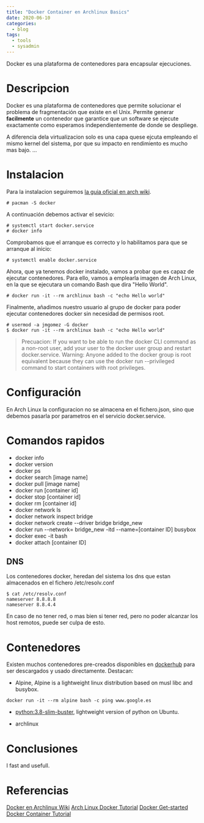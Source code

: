 ```yaml
---
title: "Docker Container en Archlinux Basics"
date: 2020-06-10
categories:
  - blog
tags:
  - tools
  - sysadmin
---
```


Docker es una plataforma de contenedores para encapsular ejecuciones.

# Descripcion

Docker es una plataforma de contenedores que permite solucionar el problema de fragmentación que existe en el Unix. Permite generar __facilmente__ un contenedor que garantice que un software se ejecute exactamente como esperamos independientemente de donde se despliege.

A diferencia dela virtualizacion solo es una capa quese ejcuta empleando el mismo kernel del sistema, por que su impacto en rendimiento es mucho mas bajo. ...

# Instalacion
Para la instalacion seguiremos [la guia oficial en arch wiki](https://wiki.archlinux.org/index.php/docker#Installation). 

```
# pacman -S docker
```

A continuación debemos activar el sevicio:

```
# systemctl start docker.service
# docker info
```

Comprobamos que el arranque es correcto y lo habilitamos para que se arranque al inicio:
```
# systemctl enable docker.service
```

Ahora, que ya tenemos docker instalado, vamos a probar que es capaz de ejecutar contenedores. Para ello, vamos a emplearla imagen de Arch Linux, en la que se ejecutara un comando Bash que dira "Hello World". 
```
# docker run -it --rm archlinux bash -c "echo Hello world"
```

Finalmente, añadimos nuestro usuario al grupo de docker para poder ejecutar contenedores docker sin necesidad de permisos root.

```
# usermod -a jmgomez -G docker
$ docker run -it --rm archlinux bash -c "echo Hello world"
```

> Precuacion:
> If you want to be able to run the docker CLI command as a non-root user, add your user to the docker user group and restart docker.service.
> Warning: Anyone added to the docker group is root equivalent because they can use the docker run --privileged command to start containers with root privileges. 

# Configuración
En Arch Linux la configuracion no se almacena en el fichero.json, sino que debemos pasarla por parametros en el servicio docker.service.

# Comandos rapidos
- docker info
- docker version
- docker ps
- docker search [image name]
- docker pull [image name]
- docker run [container id]
- docker stop [container id]
- docker rm [container id]
- docker network ls
- docker network inspect bridge
- docker network create --driver bridge bridge_new
- docker run --network= bridge_new -itd --name=[container ID] busybox
- docker exec -it <mycontainer> bash
- docker attach [container ID]

## DNS

Los contenedores docker, heredan del sistema los dns que estan almacenados en el fichero /etc/resolv.conf
```
$ cat /etc/resolv.conf 
nameserver 8.8.8.8
nameserver 8.8.4.4
```

En caso de no tener red, o mas bien si tener red, pero no poder alcanzar los host remotos, puede ser culpa de esto.

# Contenedores 
Existen muchos contenedores pre-creados disponibles en [dockerhub](https://hub.docker.com/) para ser descargados y usado directamente. Destacan:

- Alpine, Alpine is a lightweight linux distribution based on musl libc and busybox. 
```
docker run -it --rm alpine bash -c ping www.google.es
```
- [python:3.8-slim-buster](https://hub.docker.com/_/python), lightweight version of python on Ubuntu.
 
 - archlinux 

# Conclusiones
I fast and usefull.

# Referencias
[Docker en Archlinux Wiki](https://wiki.archlinux.org/index.php/docker)
[Arch Linux Docker Tutorial](https://linuxhint.com/arch-linux-docker-tutorial/)
[Docker Get-started](https://docs.docker.com/get-started/)
[Docker Container Tutorial](http://containertutorials.com/index.html)


